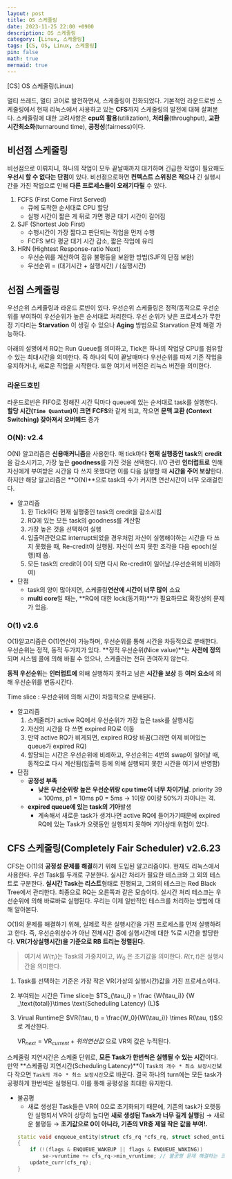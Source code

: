 ```yaml
---
layout: post
title: OS 스케줄링
date: 2023-11-25 22:00 +0900
description: OS 스케줄링
category: [Linux, 스케줄링] 
tags: [CS, OS, Linux, 스케줄링]
pin: false
math: true
mermaid: true
---
```

[CS] OS 스케줄링(Linux)
<!--more-->

멀티 쓰레드, 멀티 코어로 발전하면서, 스케줄링이 진화되었다. 기본적인 라운드로빈 스케줄링에서 현재 리눅스에서 사용하고 있는 **CFS**까지 스케줄링의 발전에 대해 살펴본다. 스케줄링에 대한 고려사항은 **cpu의 활용**(utilization), **처리율**(throughput), **교환시간최소화**(turnaround time), **공정성**(fairness)이다. 


## 비선점 스케줄링


비선점으로 이뤄지니, 하나의 작업이 모두 끝날때까지 대기하며 긴급한 작업이 필요해도 **우선시 할 수 없다는 단점**이 있다. 비선점으로하면 **컨텍스트 스위칭은 적으나** 긴 실행시간을 가진 작업으로 인해 **다른 프로세스들이 오래기다릴** 수 있다.

1. FCFS (First Come First Served)
	- 큐에 도착한 순서대로 CPU 할당
	- 실행 시간이 짧은 게 뒤로 가면 평균 대기 시간이 길어짐
2. SJF (Shortest Job First)
	- 수행시간이 가장 짧다고 판단되는 작업을 먼저 수행
	- FCFS 보다 평균 대기 시간 감소, 짧은 작업에 유리
3. HRN (Hightest Response-ratio Next)
	- 우선순위를 계산하여 점유 불평등을 보완한 방법(SJF의 단점 보완)
	- 우선순위 = (대기시간 + 실행시간) / (실행시간)

## 선점 스케줄링


우선순위 스케줄링과 라운드 로빈이 있다. 우선순위 스케줄링은 정적/동적으로 우선순위를 부여하여 우선순위가 높은 순서대로 처리한다. 우선 순위가 낮은 프로세스가 무한정 기다리는 **Starvation** 이 생길 수 있으나 **Aging** 방법으로 Starvation 문제 해결 가능하다. 


아래의 설명에서 RQ는 Run Queue를 의미하고, Tick은 하나의 작업당 CPU를 점유할 수 있는 최대시간을 의미한다. 즉 하나의 틱이 끝날때마다 우선순위를 따져 기존 작업을 유지하거나, 새로운 작업을 시작한다. 또한 여기서 버전은 리눅스 버전을 의미한다.


### 라운드호빈


라운드로빈은 FIFO로 정해진 시간 틱마다 queue에 있는 순서대로 task를 실행한다. **할당 시간(****`Time Quantum`****)이 크면** **FCFS**와 같게 되고, 작으면 **문맥 교환 (Context Switching) 잦아져서 오버헤드** 증가


### O(N): v2.4


O(N) 알고리즘은 **신용매커니즘**을 사용한다. 매 tick마다 **현재 실행중인 task**의 **credit**을 감소시키고, 가장 높은 **goodness**를 가진 것을 선택한다.  I/O 관련 **인터럽트로** 인해 자신에게 부여받은 시간을 다 쓰지 못했다면 이를 다음 실행할 때 **시간을 주어 보상**한다. 하지만 해당 알고리즘은 **O(N)**으로 task의 수가 커지면 연산시간이 너무 오래걸린다. 

- 알고리즘
	1. 한 Tick마다  현재 실행중인 task의 credit을 감소시킴
	2. RQ에 있는 모든 task의 goodness를 계산함
	3. 가장 높은 것을 선택하여 실행
	4. 입출력관련으로 interrupt되었을 경우처럼 자신이 실행해야하는 시간을 다 쓰지 못했을 때, Re-credit이 실행됨. 자신이 쓰지 못한 조각을 다음 epoch(실행)때 씀.
	5. 모든 task의 credit이 0이 되면 다시 Re-credit이 일어남.(우선순위에 비례하여)
- 단점
	- task의 양이 많아지면, 스케줄링**연산에 시간이 너무 많이** 소요
	- **multi core**일 때는, **RQ에 대한 lock(동기화)**가 필요하므로 확장성의 문제가 있음.

### O(1) v2.6


O(1)알고리즘은 O(1)연산이 가능하며, 우선순위를 통해 시간을 차등적으로 분배한다. 우선순위는 정적, 동적 두가지가 있다.  **정적 우선순위(Nice value)**는 **사전에 정의**되며 시스템 콜에 의해 바뀔 수 있으나, 스케줄러는 전혀 관여하지 않는다.


**동적 우선순위**는 **인터럽트에** 의해 실행하지 못하고 남은 **시간을 보상** 등 **여러 요소**에 의해 우선순위를 변동시킨다.


Time slice : 우선순위에 의해 시간이 차등적으로 분배된다.

- 알고리즘
	1. 스케줄러가 active RQ에서 우선순위가 가장 높은 task를 실행시킴
	2. 자신의 시간을 다 쓰면 expired RQ로 이동
	3. 만약 active RQ가 비게되면, expired RQ랑 바꿈(그러면 이제 비어있는 queue가 expired RQ)
	4. 할당되는 시간은 우선순위에 비례하고, 우선순위는 4번의 swap이 일어날 때, 동적으로 다시 계산됨(입출력 등에 의해 실행되지 못한 시간을 여기서 반영함)
- 단점
	- **공정성 부족**
		- **낮은 우선순위랑 높은 우선순위랑 cpu time이 너무 차이가남**. priority 39 = 100ms, p1 = 10ms p0 = 5ms → 1이랑 0이랑 50%가 차이나는 격.
	- **expired queue에 있는 task의 기아**발생
		- 계속해서 새로운 task가 생겨나면 active RQ에 들어가기때문에 expired RQ에 있는 Task가 오랫동안 실행되지 못하며 기아상태 위험이 있다.

## CFS 스케줄링(Completely Fair Scheduler) v2.6.23


CFS는 O(1)의 **공정성 문제를 해결**하기 위해 도입된 알고리즘이다. 현재도 리눅스에서 사용한다. 우선 Task를 두개로 구분한다. 실시간 처리가 필요한 테스크와 그 외의 테스트로 구분한다. **실시간 Task는 리스트**형태로 진행되고, 그외의 테스크는 Red Black Tree에서 관리한다. 최종으로 RQ는 오른쪽과 같은 모습이다. 실시간 처리 테스크는 우선순위에 의해 바로바로 실행된다. 우리는 이제 일반적인 테스크를 처리하는 방법에 대해 알아본다.



O(1)의 문제를 해결하기 위해, 실제로 작은 실행시간을 가진 프로세스를 먼저 실행하려고 한다. 즉, 우선순위상수가 아닌 전체시간 중에 실행시간에 대한 %로 시간을 할당한다. **VR(가상실행시간)을 기준으로 RB 트리는 정렬된다.**


>  여기서 $W(\tau_i)$는  Task의 가중치이고, $W_0$ 은 초기값을 의미한다. $R(\tau, t)$은 실행시간을 의미한다.

1. Task를 선택하는 기준은 가장 작은 VR(가상의 실행시간)값을 가진 프로세스이다.
2. 부여되는 시간은 Time slice는 $TS_{\tau_i} = \frac {W(\tau_i)} {W _\text{total}}\times \text{Scheduling Latency} (L)$
3. Virual Runtime은 $VR(\tau, t) = \frac{W_0}{W(\tau_i)} \times R(\tau, t)$으로 계산한다.

	$\text{VR}_{next}=\text{VR}_{current} + 위의 연산값$ 으로 VR의 값은 누적된다.


스케줄링 지연시간은 스케줄 단위로, **모든 Task가 한번씩은 실행될 수 있는 시간**이다. 만약 **스케줄링 지연시간(Scheduling Latency)**이 `Task의 개수 * 최소 보장시간`보다 작으면 `Task의 개수 * 최소 보장시간`으로 바꾼다. 결국 하나의 turn에는 모든 task가 공평하게 한번씩은 실행된다. 이를 통해 공평성을 최대한 유지한다. 

- 불공평
	- 새로 생성된 Task들은 VR이 0으로 초기화되기 때문에, 기존의 task가 오랫동안 실행되서 VR이 상당히 높다면 **새로 생성된 Task가 너무 길게 실행**됨 → 새로운 불평등 → **초기값으로 0이 아니라, 기존의 VR중 제일 작은 값을 부여!.**
	```c++
	static void enqueue_entity(struct cfs_rq *cfs_rq, struct sched_entity *se, int flags)
	{
		if (!(flags & ENQUEUE_WAKEUP || flags & ENQUEUE_WAKING))
			se->vruntime += cfs_rq->min_vruntime; // 불공평 문제 해결하는 코드
		update_curr(cfs_rq);
	}
	```


